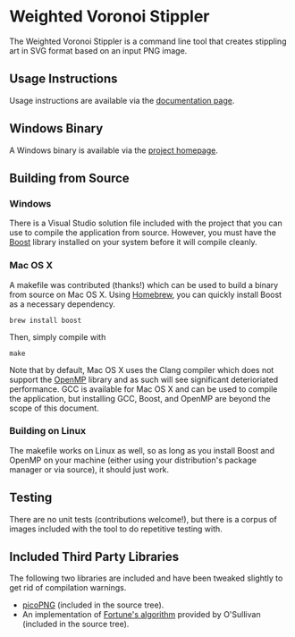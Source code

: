 # Weighted Voronoi Stippler

The Weighted Voronoi Stippler is a command line tool that creates
stippling art in SVG format based on an input PNG image.

## Usage Instructions

Usage instructions are available via the 
[documentation page](http://www.saliences.com/projects/npr/stippling/options.html).

## Windows Binary

A Windows binary is available via the 
[project homepage](http://www.saliences.com/projects/npr/stippling/index.html).

## Building from Source

### Windows

There is a Visual Studio solution file included with the project that you can
use to compile the application from source. However, you must have the [Boost](http://www.boost.org) library installed on your system before it will compile cleanly.

### Mac OS X

A makefile was contributed (thanks!) which can be used to build a binary
from source on Mac OS X. Using [Homebrew](http://brew.sh/), you can quickly 
install Boost as a necessary dependency.

    brew install boost

Then, simply compile with 

    make

Note that by default, Mac OS X uses the Clang compiler which does not support
the [OpenMP](http://openmp.org) library and as such will see significant
deterioriated performance. GCC is available for Mac OS X and can be used
to compile the application, but installing GCC, Boost, and OpenMP are beyond
the scope of this document.

### Building on Linux

The makefile works on Linux as well, so as long as you install Boost and OpenMP
on your machine (either using your distribution's package manager or via source),
it should just work.

## Testing

There are no unit tests (contributions welcome!), but there is a corpus of images included with the tool to do repetitive testing with.

## Included Third Party Libraries

The following two libraries are included and have been tweaked slightly to get rid
of compilation warnings.

* [picoPNG](http://members.gamedev.net/lode/projects/LodePNG/) (included in the source tree).
* An implementation of [Fortune's algorithm](http://www.skynet.ie/~sos/mapviewer/voronoi.php) 
provided by O'Sullivan (included in the source tree).

